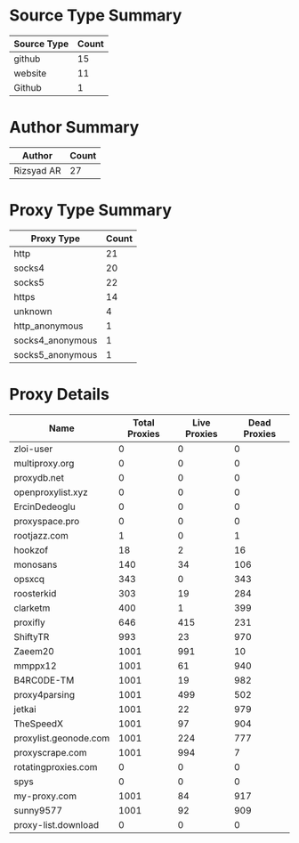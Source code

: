 # Source Type Summary

| Source Type | Count |
|-------------|-------|
| github | 15 |
| website | 11 |
| Github | 1 |


# Author Summary

| Author | Count |
|--------|-------|
| Rizsyad AR | 27 |


# Proxy Type Summary

| Proxy Type | Count |
|------------|-------|
| http | 21 |
| socks4 | 20 |
| socks5 | 22 |
| https | 14 |
| unknown | 4 |
| http_anonymous | 1 |
| socks4_anonymous | 1 |
| socks5_anonymous | 1 |


# Proxy Details

| Name | Total Proxies | Live Proxies | Dead Proxies |
|------|---------------|--------------|---------------|
| zloi-user | 0 | 0 | 0 |
| multiproxy.org | 0 | 0 | 0 |
| proxydb.net | 0 | 0 | 0 |
| openproxylist.xyz | 0 | 0 | 0 |
| ErcinDedeoglu | 0 | 0 | 0 |
| proxyspace.pro | 0 | 0 | 0 |
| rootjazz.com | 1 | 0 | 1 |
| hookzof | 18 | 2 | 16 |
| monosans | 140 | 34 | 106 |
| opsxcq | 343 | 0 | 343 |
| roosterkid | 303 | 19 | 284 |
| clarketm | 400 | 1 | 399 |
| proxifly | 646 | 415 | 231 |
| ShiftyTR | 993 | 23 | 970 |
| Zaeem20 | 1001 | 991 | 10 |
| mmppx12 | 1001 | 61 | 940 |
| B4RC0DE-TM | 1001 | 19 | 982 |
| proxy4parsing | 1001 | 499 | 502 |
| jetkai | 1001 | 22 | 979 |
| TheSpeedX | 1001 | 97 | 904 |
| proxylist.geonode.com | 1001 | 224 | 777 |
| proxyscrape.com | 1001 | 994 | 7 |
| rotatingproxies.com | 0 | 0 | 0 |
| spys | 0 | 0 | 0 |
| my-proxy.com | 1001 | 84 | 917 |
| sunny9577 | 1001 | 92 | 909 |
| proxy-list.download | 0 | 0 | 0 |
